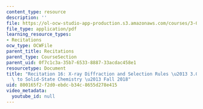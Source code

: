 ```yaml
---
content_type: resource
description: ''
file: https://ol-ocw-studio-app-production.s3.amazonaws.com/courses/3-091-introduction-to-solid-state-chemistry-fall-2018/800165f2f2d0ebdcb34c8655d278e415_MIT3_091F18_REC16.pdf
file_type: application/pdf
learning_resource_types:
- Recitations
ocw_type: OCWFile
parent_title: Recitations
parent_type: CourseSection
parent_uid: 0f7c1c3a-35b7-6533-8887-33acdac458e1
resourcetype: Document
title: "Recitation 16: X-ray Diffraction and Selection Rules \u2013 3.091 Introduction\
  \ to Solid-State Chemistry \u2013 Fall 2018"
uid: 800165f2-f2d0-ebdc-b34c-8655d278e415
video_metadata:
  youtube_id: null
---
```


